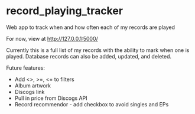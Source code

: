 # record_playing_tracker
Web app to track when and how often each of my records are played

For now, view at http://127.0.0.1:5000/

Currently this is a full list of my records with the ability to mark when one is played. Database records can also be added, updated, and deleted.

Future features:

- Add <>, >=, <= to filters
- Album artwork
- Discogs link
- Pull in price from Discogs API
- Record recommendor - add checkbox to avoid singles and EPs